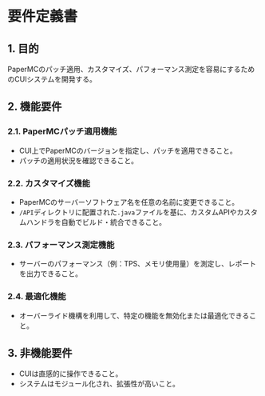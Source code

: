# 要件定義書

## 1. 目的

PaperMCのパッチ適用、カスタマイズ、パフォーマンス測定を容易にするためのCUIシステムを開発する。

## 2. 機能要件

### 2.1. PaperMCパッチ適用機能
- CUI上でPaperMCのバージョンを指定し、パッチを適用できること。
- パッチの適用状況を確認できること。

### 2.2. カスタマイズ機能
- PaperMCのサーバーソフトウェア名を任意の名前に変更できること。
- `/API`ディレクトリに配置された`.java`ファイルを基に、カスタムAPIやカスタムハンドラを自動でビルド・統合できること。

### 2.3. パフォーマンス測定機能
- サーバーのパフォーマンス（例：TPS、メモリ使用量）を測定し、レポートを出力できること。

### 2.4. 最適化機能
- オーバーライド機構を利用して、特定の機能を無効化または最適化できること。

## 3. 非機能要件

- CUIは直感的に操作できること。
- システムはモジュール化され、拡張性が高いこと。
